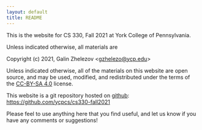 ```yaml
---
layout: default
title: README
---
```


This is the website for CS 330, Fall 2021 at York College of
Pennsylvania.

Unless indicated otherwise, all materials are

Copyright (c) 2021, Galin Zhelezov &lt;<gzhelezo@ycp.edu>&gt;

Unless indicated otherwise, all of the materials on this website
are open source, and may be used, modified, and redistributed
under the terms of the [CC-BY-SA 4.0](http://creativecommons.org/licenses/by-sa/4.0/) license.

This website is a git repository hosted on [github](https://github.com): <https://github.com/ycpcs/cs330-fall2021>

Please feel to use anything here that you find useful,
and let us know if you have any comments or suggestions!
